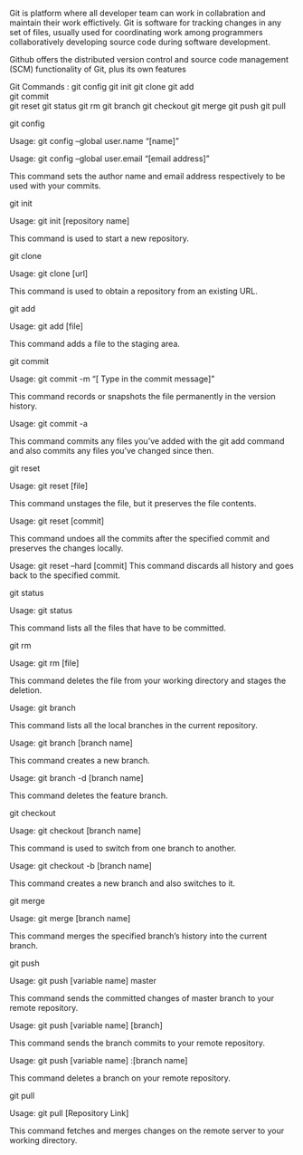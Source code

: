 Git is platform where all developer team can work in collabration and maintain their work effictively.
Git is software for tracking changes in any set of files, usually used for coordinating work among programmers collaboratively developing source code during software development.

Github offers the distributed version control and source code management (SCM) functionality of Git, plus its own features

Git Commands : 
    git config 
    git init
    git clone
    git add     
    git commit  
    git reset
    git status
    git rm
    git branch
    git checkout
    git merge
    git push
    git pull
    
git config

Usage: git config –global user.name “[name]”  

Usage: git config –global user.email “[email address]”  

This command sets the author name and email address respectively to be used with your commits.

git init

Usage: git init [repository name]

This command is used to start a new repository.

git clone

Usage: git clone [url]  

This command is used to obtain a repository from an existing URL.

git add

Usage: git add [file]  

This command adds a file to the staging area.

git commit

Usage: git commit -m “[ Type in the commit message]”  

This command records or snapshots the file permanently in the version history.

Usage: git commit -a  

This command commits any files you’ve added with the git add command and also commits any files you’ve changed since then.

git reset

Usage: git reset [file]  

This command unstages the file, but it preserves the file contents.

Usage: git reset [commit]  

This command undoes all the commits after the specified commit and preserves the changes locally.

Usage: git reset –hard [commit]  This command discards all history and goes back to the specified commit.

git status

Usage: git status  

This command lists all the files that have to be committed.

git rm

Usage: git rm [file]  

This command deletes the file from your working directory and stages the deletion.

Usage: git branch  

This command lists all the local branches in the current repository.

Usage: git branch [branch name]  

This command creates a new branch.

Usage: git branch -d [branch name]  

This command deletes the feature branch.

git checkout

Usage: git checkout [branch name]  

This command is used to switch from one branch to another.


Usage: git checkout -b [branch name]  

This command creates a new branch and also switches to it.

git merge

Usage: git merge [branch name]  

This command merges the specified branch’s history into the current branch.

git push

Usage: git push [variable name] master  

This command sends the committed changes of master branch to your remote repository.

Usage: git push [variable name] [branch]  

This command sends the branch commits to your remote repository.

Usage: git push [variable name] :[branch name]  

This command deletes a branch on your remote repository.

git pull

Usage: git pull [Repository Link]  

This command fetches and merges changes on the remote server to your working directory.

